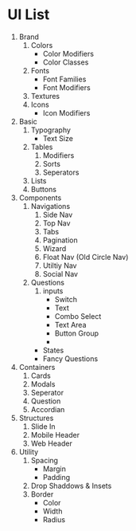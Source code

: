 UI List
==================

1.  Brand
	1.  Colors
		+  Color Modifiers
		+  Color Classes
	1.  Fonts
		+  Font Families
		+  Font Modifiers
 	1. Textures
	1. Icons
		+  Icon Modifiers
1.  Basic
	1. Typography
		+ Text Size
	1. Tables
		1. Modifiers
		1. Sorts
		1. Seperators 
	1. Lists
	1. Buttons
1.  Components
	1. Navigations
		1. Side Nav
		1. Top Nav
		1. Tabs
		1. Pagination
		1. Wizard
		1. Float Nav (Old Circle Nav)
		1. Utiltiy Nav
		1. Social Nav
	1. Questions
		1. inputs
			+ Switch
			+ Text
			+ Combo Select
			+ Text Area
			+ Button Group
			+
		+ States
		+ Fancy Questions
1.  Containers
	1. Cards
	1. Modals
	1. Seperator
	1. Question
	1. Accordian
1.  Structures
	1. Slide In
	1. Mobile Header
	1. Web Header
1. Utility 
	1. Spacing
		+ Margin 
		+ Padding
	1. Drop Shaddows & Insets
	1. Border
		+ Color
		+ Width
		+ Radius





